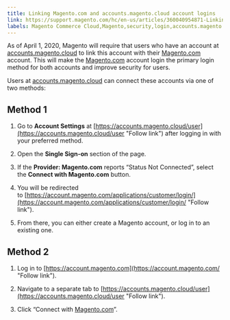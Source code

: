 ```yaml
---
title: Linking Magento.com and accounts.magento.cloud account logins
link: https://support.magento.com/hc/en-us/articles/360040954871-Linking-Magento-com-and-accounts-magento-cloud-account-logins
labels: Magento Commerce Cloud,Magento,security,login,accounts.magento.cloud,account,logins,linking,accounts
---
```


As of April 1, 2020, Magento will require that users who have an account at [accounts.magento.cloud](https://accounts.magento.cloud/ "Follow link") to link this account with their [Magento.com](https://account.magento.com/customer/account/login/ "Follow link") account. This will make the [Magento.com](https://account.magento.com/customer/account/login/ "Follow link") account login the primary login method for both accounts and improve security for users.

Users at [accounts.magento.cloud](https://accounts.magento.cloud/ "Follow link") can connect these accounts via one of two methods:

## Method 1

1. Go to **Account Settings** at [https://accounts.magento.cloud/user](https://accounts.magento.cloud/user "Follow link") after logging in with your preferred method.

1. Open the **Single Sign-on** section of the page.

1. If the **Provider: Magento.com** reports “Status Not Connected”, select the **Connect with Magento.com** button.

1. You will be redirected to [https://account.magento.com/applications/customer/login/](https://account.magento.com/applications/customer/login/ "Follow link").

10. From there, you can either create a Magento account, or log in to an existing one.

## Method 2

1. Log in to [https://account.magento.com](https://account.magento.com/ "Follow link").

1. Navigate to a separate tab to [https://accounts.magento.cloud/user](https://accounts.magento.cloud/user "Follow link").

1. Click “Connect with [Magento.com](https://account.magento.com/customer/account/login/ "Follow link")”.



